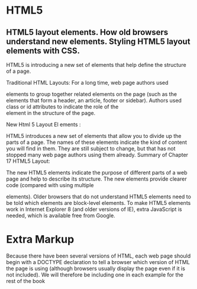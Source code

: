 
# HTML5 
## HTML5 layout elements. How old browsers understand new elements. Styling HTML5 layout elements with CSS.

HTML5 is introducing a new set of elements that help define the structure of a page.

Traditional HTML Layouts: For a long time, web page authors used <div> elements to group together related elements on the page (such as the elements that form a header, an article, footer or sidebar). Authors used class or id attributes to indicate the role of the <div> element in the structure of the page.

New Html 5 Layout El ements :

HTML5 introduces a new set of elements that allow you to divide up the parts of a page. The names of these elements indicate the kind of content you will find in them. They are still subject to change, but that has not stopped many web page authors using them already. Summary of Chapter 17 HTML5 Layout:

The new HTML5 elements indicate the purpose of different parts of a web page and help to describe its structure. The new elements provide clearer code (compared with using multiple <div> elements). Older browsers that do not understand HTML5 elements need to be told which elements are block-level elements. To make HTML5 elements work in Internet Explorer 8 (and older versions of IE), extra JavaScript is needed, which is available free from Google.
# Extra Markup
Because there have been several versions of HTML, each web page should begin with a DOCTYPE declaration to tell a browser which version of HTML the page is using (although browsers usually display the page even if it is not included). We will therefore be including one in each example for the rest of the book
